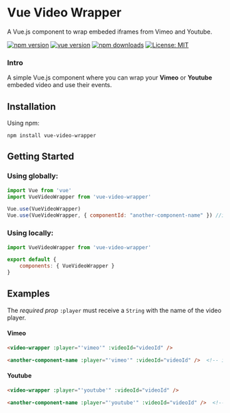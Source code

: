 # Vue Video Wrapper
A Vue.js component to wrap embeded iframes from Vimeo and Youtube.

[![npm version](https://img.shields.io/npm/v/vue-video-wrapper)](https://www.npmjs.com/package/vue-video-wrapper)
[![vue version](https://img.shields.io/badge/vue-2.x-brightgreen)](https://vuejs.org/)
[![npm downloads](https://img.shields.io/npm/dt/vue-video-wrapper)](https://img.shields.io/npm/dt/vue-video-wrapper)
[![License: MIT](https://img.shields.io/badge/License-MIT-yellow.svg)](https://opensource.org/licenses/MIT)

### Intro

A simple Vue.js component where you can wrap your **Vimeo** or **Youtube** embeded video and use their events.

## Installation

Using npm:

    npm install vue-video-wrapper

## Getting Started

### Using globally:

```javascript
import Vue from 'vue'
import VueVideoWrapper from 'vue-video-wrapper'

Vue.use(VueVideoWrapper) 
Vue.use(VueVideoWrapper, { componentId: "another-component-name" }) //if you want to give another name to the component
```

### Using locally:

```javascript
import VueVideoWrapper from 'vue-video-wrapper'

export default {
    components: { VueVideoWrapper }
}
```

## Examples

The *required prop* `:player` must receive a `String` with the name of the video player.

#### Vimeo

```html
<video-wrapper :player="'vimeo'" :videoId="videoId" />

<another-component-name :player="'vimeo'" :videoId="videoId" />  <!-- if you changed the name of the component -->
```

#### Youtube

```html
<video-wrapper :player="'youtube'" :videoId="videoId" />

<another-component-name :player="'youtube'" :videoId="videoId" />  <!-- if you changed the name of the component -->
```
    
